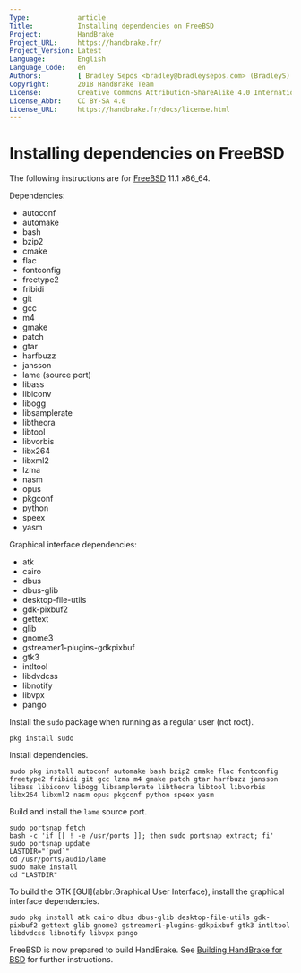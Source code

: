 ```yaml
---
Type:            article
Title:           Installing dependencies on FreeBSD
Project:         HandBrake
Project_URL:     https://handbrake.fr/
Project_Version: Latest
Language:        English
Language_Code:   en
Authors:         [ Bradley Sepos <bradley@bradleysepos.com> (BradleyS) ]
Copyright:       2018 HandBrake Team
License:         Creative Commons Attribution-ShareAlike 4.0 International
License_Abbr:    CC BY-SA 4.0
License_URL:     https://handbrake.fr/docs/license.html
---
```


Installing dependencies on FreeBSD
==================================

The following instructions are for [FreeBSD](https://www.freebsd.org) 11.1 x86_64.

Dependencies:

- autoconf
- automake
- bash
- bzip2
- cmake
- flac
- fontconfig
- freetype2
- fribidi
- git
- gcc
- m4
- gmake
- patch
- gtar
- harfbuzz
- jansson
- lame (source port)
- libass
- libiconv
- libogg
- libsamplerate
- libtheora
- libtool
- libvorbis
- libx264
- libxml2
- lzma
- nasm
- opus
- pkgconf
- python
- speex
- yasm

Graphical interface dependencies:

- atk
- cairo
- dbus
- dbus-glib
- desktop-file-utils
- gdk-pixbuf2
- gettext
- glib
- gnome3
- gstreamer1-plugins-gdkpixbuf
- gtk3
- intltool
- libdvdcss
- libnotify
- libvpx
- pango

Install the `sudo` package when running as a regular user (not root).

    pkg install sudo

Install dependencies.

    sudo pkg install autoconf automake bash bzip2 cmake flac fontconfig freetype2 fribidi git gcc lzma m4 gmake patch gtar harfbuzz jansson libass libiconv libogg libsamplerate libtheora libtool libvorbis libx264 libxml2 nasm opus pkgconf python speex yasm

Build and install the `lame` source port.

    sudo portsnap fetch
    bash -c 'if [[ ! -e /usr/ports ]]; then sudo portsnap extract; fi'
    sudo portsnap update
    LASTDIR="`pwd`"
    cd /usr/ports/audio/lame
    sudo make install
    cd "LASTDIR"

To build the GTK [GUI](abbr:Graphical User Interface), install the graphical interface dependencies.

    sudo pkg install atk cairo dbus dbus-glib desktop-file-utils gdk-pixbuf2 gettext glib gnome3 gstreamer1-plugins-gdkpixbuf gtk3 intltool libdvdcss libnotify libvpx pango

FreeBSD is now prepared to build HandBrake. See [Building HandBrake for BSD](build-bsd.html) for further instructions.
